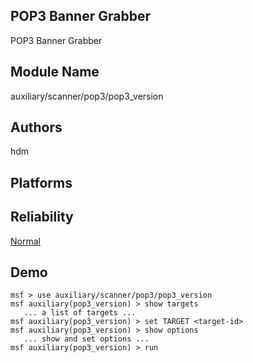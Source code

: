 ## POP3 Banner Grabber

POP3 Banner Grabber


## Module Name
auxiliary/scanner/pop3/pop3_version

## Authors
hdm





## Platforms


## Reliability
[Normal](https://github.com/rapid7/metasploit-framework/wiki/Exploit-Ranking)

## Demo

```
msf > use auxiliary/scanner/pop3/pop3_version
msf auxiliary(pop3_version) > show targets
   ... a list of targets ...
msf auxiliary(pop3_version) > set TARGET <target-id>
msf auxiliary(pop3_version) > show options
   ... show and set options ...
msf auxiliary(pop3_version) > run
```
    
    